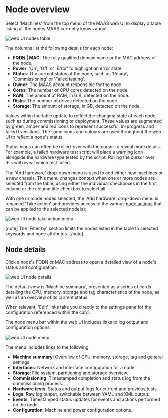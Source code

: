 # Node overview

Select 'Machines' from the top menu of the MAAS web UI to display a table
listing all the nodes MAAS currently knows about. 

![web UI nodes table][img__nodes-table]

The columns list the following details for each node:

- **FQDN | MAC**: The fully qualified domain name or the MAC address of the
  node.
- **Power**: 'On', 'Off' or 'Error' to highlight an error state.
- **Status**: The current status of the node, such as 'Ready', 'Commissioning'
  or 'Failed testing'. 
- **Owner**: The MAAS account responsible for the node.
- **Cores**: The number of CPU cores detected on the node.
- **RAM**: The amount of RAM, in GiB, detected on the node.
- **Disks**: The number of drives detected on the node.
- **Storage**: The amount of storage, in GB, detected on the node.

Values within the table update to reflect the changing state of each node, such
as during commissioning or deployment. These values are augmented by green,
amber and red icons to represent successful, in-progress and failed
transitions. The same icons and colours are used throughout the web UI to
reflect a node's status.

Status icons can often be rolled-over with the cursor to reveal more details.
For example, a failed hardware test script will place a warning icon alongside
the hardware type tested by the script. Rolling the cursor over this will
reveal which test failed.

The 'Add hardware' drop-down menu is used to add either new machines or a new
chassis. This menu changes context when one or more nodes are selected from the
table, using either the individual checkboxes in the first column or the column
title checkbox to select all.

With one or mode nodes selected, the 'Add hardware' drop-down menu is
renamed 'Take action' and provides access to the various 
[node actions][node-actions] that can be applied to the selected node(s):

![web UI node take action menu][img__nodes-action]

[note]
The 'Filter by' section limits the nodes listed in the table to selected
keywords and node attributes.
[/note]

## Node details

Click a node's FQDN or MAC address to open a detailed view of a node's status
and configuration.

![web UI node details][img__node-details]

The default view is 'Machine summary', presented as a series of cards detailing
the CPU, memory, storage and tag characteristics of the node, as well as an
overview of its current status.

When relevant, 'Edit' links take you directly to the settings pane for the
configuration referenced within the card.

The node menu bar within the web UI includes links to log output and
configuration options:

![web UI node menu][img__node-menu]

The menu includes links to the following:

- **Machine summary**: Overview of CPU, memory, storage, tag and general settings.
- **Interfaces**: Network and interface configuration for a node.
- **Storage**: File system, partitioning and storage overview.
- **Commissioning**: Timestamped completion and status log from the commissioning process.
- **Hardware tests**: Status and output logs for current and previous tests.
- **Logs**: Raw log output, switchable between YAML and XML output.
- **Events**: Timestamped status updates for events and actions performed on
  the node.
- **Configuration**: Machine and power configuration options.

<!-- LINKS -->

[node-actions]: intro-concepts.md#node-actions

[img__nodes-action]: ../media/nodes-manage__2.4_take-action.png
[img__nodes-table]: ../media/nodes-manage__2.4_table.png
[img__node-details]: ../media/nodes-manage__2.4_details.png
[img__node-menu]: ../media/nodes-manage__2.4_node-menu.png
